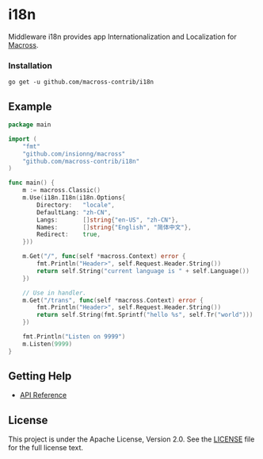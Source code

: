 # i18n

Middleware i18n provides app Internationalization and Localization for [Macross](https://github.com/insionng/macross).

### Installation

	go get -u github.com/macross-contrib/i18n

## Example

```go
package main

import (
	"fmt"
	"github.com/insionng/macross"
	"github.com/macross-contrib/i18n"
)

func main() {
	m := macross.Classic()
	m.Use(i18n.I18n(i18n.Options{
		Directory:   "locale",
		DefaultLang: "zh-CN",
		Langs:       []string{"en-US", "zh-CN"},
		Names:       []string{"English", "简体中文"},
		Redirect:    true,
	}))

	m.Get("/", func(self *macross.Context) error {
		fmt.Println("Header>", self.Request.Header.String())
		return self.String("current language is " + self.Language())
	})

	// Use in handler.
	m.Get("/trans", func(self *macross.Context) error {
		fmt.Println("Header>", self.Request.Header.String())
		return self.String(fmt.Sprintf("hello %s", self.Tr("world")))
	})

	fmt.Println("Listen on 9999")
	m.Listen(9999)
}
```

## Getting Help

- [API Reference](https://gowalker.org/github.com/macross-contrib/i18n)

## License

This project is under the Apache License, Version 2.0. See the [LICENSE](LICENSE) file for the full license text.
